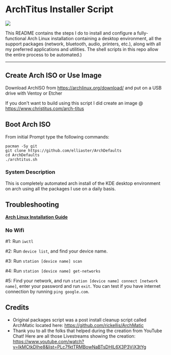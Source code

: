 # ArchTitus Installer Script

<img src="https://i.imgur.com/YiNMnan.png" />

This README contains the steps I do to install and configure a fully-functional Arch Linux installation containing a desktop environment, all the support packages (network, bluetooth, audio, printers, etc.), along with all my preferred applications and utilities. The shell scripts in this repo allow the entire process to be automated.)

---
## Create Arch ISO or Use Image

Download ArchISO from <https://archlinux.org/download/> and put on a USB drive with Ventoy or Etcher

If you don't want to build using this script I did create an image @ <https://www.christitus.com/arch-titus>

## Boot Arch ISO

From initial Prompt type the following commands:

```
pacman -Sy git
git clone https://github.com/elliaster/ArchDefaults
cd ArchDefaults
./archtitus.sh
```

### System Description
This is completely automated arch install of the KDE desktop environment on arch using all the packages I use on a daily basis. 

## Troubleshooting

__[Arch Linux Installation Guide](https://github.com/rickellis/Arch-Linux-Install-Guide)__

### No Wifi

#1: Run `iwctl`

#2: Run `device list`, and find your device name.

#3: Run `station [device name] scan`

#4: Run `station [device name] get-networks`

#5: Find your network, and run `station [device name] connect [network name]`, enter your password and run `exit`. You can test if you have internet connection by running `ping google.com`. 

## Credits

- Original packages script was a post install cleanup script called ArchMatic located here: https://github.com/rickellis/ArchMatic
- Thank you to all the folks that helped during the creation from YouTube Chat! Here are all those Livestreams showing the creation: <https://www.youtube.com/watch?v=IkMCtkDIhe8&list=PLc7fktTRMBowNaBTsDHlL6X3P3ViX3tYg>
